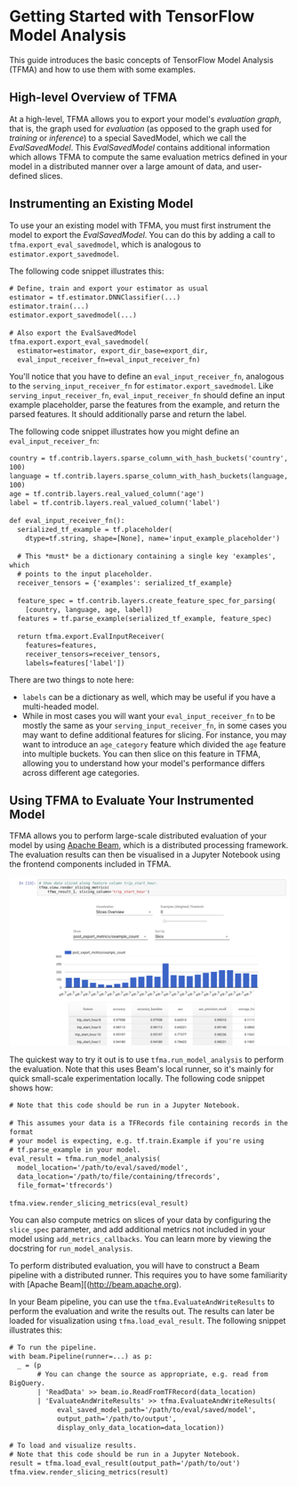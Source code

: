 # Getting Started with TensorFlow Model Analysis

This guide introduces the basic concepts of TensorFlow Model Analysis (TFMA) and
how to use them with some examples.

## High-level Overview of TFMA

At a high-level, TFMA allows you to export your model's *evaluation graph*, that
is, the graph used for *evaluation* (as opposed to the graph used for *training*
or *inference*) to a special SavedModel, which we call the *EvalSavedModel*.
This *EvalSavedModel* contains additional information which allows TFMA to
compute the same evaluation metrics defined in your model in a distributed
manner over a large amount of data, and user-defined slices.

## Instrumenting an Existing Model

To use your an existing model with TFMA, you must first instrument the model to
export the *EvalSavedModel*. You can do this by adding a call to
`tfma.export_eval_savedmodel`, which is analogous to
`estimator.export_savedmodel`.

The following code snippet illustrates this:

```
# Define, train and export your estimator as usual
estimator = tf.estimator.DNNClassifier(...)
estimator.train(...)
estimator.export_savedmodel(...)

# Also export the EvalSavedModel
tfma.export.export_eval_savedmodel(
  estimator=estimator, export_dir_base=export_dir,
  eval_input_receiver_fn=eval_input_receiver_fn)
```

You'll notice that you have to define an `eval_input_receiver_fn`, analogous to
the `serving_input_receiver_fn` for `estimator.export_savedmodel`. Like
`serving_input_receiver_fn`, `eval_input_receiver_fn` should define an input
example placeholder, parse the features from the example, and return the parsed
features. It should additionally parse and return the label.

The following code snippet illustrates how you might define an
`eval_input_receiver_fn`:

```
country = tf.contrib.layers.sparse_column_with_hash_buckets('country', 100)
language = tf.contrib.layers.sparse_column_with_hash_buckets(language, 100)
age = tf.contrib.layers.real_valued_column('age')
label = tf.contrib.layers.real_valued_column('label')

def eval_input_receiver_fn():
  serialized_tf_example = tf.placeholder(
    dtype=tf.string, shape=[None], name='input_example_placeholder')

  # This *must* be a dictionary containing a single key 'examples', which
  # points to the input placeholder.
  receiver_tensors = {'examples': serialized_tf_example}

  feature_spec = tf.contrib.layers.create_feature_spec_for_parsing(
    [country, language, age, label])
  features = tf.parse_example(serialized_tf_example, feature_spec)

  return tfma.export.EvalInputReceiver(
    features=features,
    receiver_tensors=receiver_tensors,
    labels=features['label'])
```

There are two things to note here:

  *  `labels` can be a dictionary as well, which may be useful if you have a
      multi-headed model.
  *   While in most cases you will want your `eval_input_receiver_fn` to be
      mostly the same as your `serving_input_receiver_fn`, in some cases you may
      want to define additional features for slicing. For instance, you may want
      to introduce an `age_category` feature which divided the `age` feature
      into multiple buckets. You can then slice on this feature in TFMA,
      allowing you to understand how your model's performance differs across
      different age categories.

## Using TFMA to Evaluate Your Instrumented Model

TFMA allows you to perform large-scale distributed evaluation of your model by
using [Apache Beam](http://beam.apache.org), which is a distributed processing
framework. The evaluation results can then be visualised in a Jupyter Notebook
using the frontend components included in TFMA.

![TFMA Slicing Metrics Browser](./images/tfma-slicing-metrics-browser.png)

The quickest way to try it out is to use `tfma.run_model_analysis` to perform
the evaluation. Note that this uses Beam's local runner, so it's mainly for
quick small-scale experimentation locally. The following code snippet shows how:

```
# Note that this code should be run in a Jupyter Notebook.

# This assumes your data is a TFRecords file containing records in the format
# your model is expecting, e.g. tf.train.Example if you're using
# tf.parse_example in your model.
eval_result = tfma.run_model_analysis(
  model_location='/path/to/eval/saved/model',
  data_location='/path/to/file/containing/tfrecords',
  file_format='tfrecords')

tfma.view.render_slicing_metrics(eval_result)
```

You can also compute metrics on slices of your data by configuring the
`slice_spec` parameter, and add additional metrics not included in your model
using `add_metrics_callbacks`. You can learn more by viewing the docstring for
`run_model_analysis`.

To perform distributed evaluation, you will have to construct a Beam pipeline
with a distributed runner. This requires you to have some familiarity with
[Apache Beam][(http://beam.apache.org).

In your Beam pipeline, you can use the `tfma.EvaluateAndWriteResults` to
perform the evaluation and write the results out. The results can later be
loaded for visualization using `tfma.load_eval_result`. The following snippet
illustrates this:

```
# To run the pipeline.
with beam.Pipeline(runner=...) as p:
  _ = (p
       # You can change the source as appropriate, e.g. read from BigQuery.
       | 'ReadData' >> beam.io.ReadFromTFRecord(data_location)
       | 'EvaluateAndWriteResults' >> tfma.EvaluateAndWriteResults(
            eval_saved_model_path='/path/to/eval/saved/model',
            output_path='/path/to/output',
            display_only_data_location=data_location))

# To load and visualize results.
# Note that this code should be run in a Jupyter Notebook.
result = tfma.load_eval_result(output_path='/path/to/out')
tfma.view.render_slicing_metrics(result)
```
